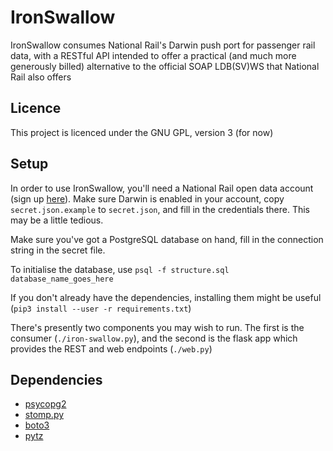 # IronSwallow

IronSwallow consumes National Rail's Darwin push port for passenger rail data,
with a RESTful API intended to offer a practical (and much more generously
billed) alternative to the official SOAP LDB(SV)WS that National Rail also offers

## Licence
This project is licenced under the GNU GPL, version 3 (for now)

## Setup
In order to use IronSwallow, you'll need a National Rail open data account
(sign up [here](https://opendata.nationalrail.co.uk/)). Make sure Darwin is
enabled in your account, copy `secret.json.example` to `secret.json`, and fill
in the credentials there. This may be a little tedious.

Make sure you've got a PostgreSQL database on hand, fill in the connection
string in the secret file.

To initialise the database, use `psql -f structure.sql database_name_goes_here`

If you don't already have the dependencies, installing them might be useful
(`pip3 install --user -r requirements.txt`)

There's presently two components you may wish to run. The first is the consumer
(`./iron-swallow.py`), and the second is the flask app which provides the REST
and web endpoints (`./web.py`)

## Dependencies
* [psycopg2](https://pypi.org/project/psycopg2/)
* [stomp.py](https://pypi.org/project/stomp.py/)
* [boto3](https://pypi.org/project/boto3/)
* [pytz](https://pypi.org/project/pytz/)
